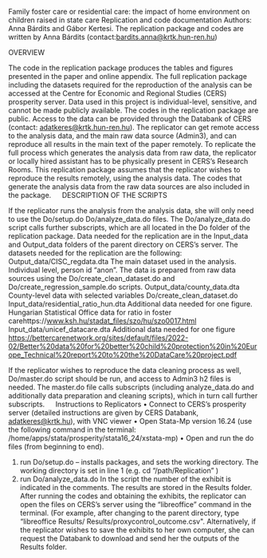 
Family foster care or residential care: the impact of home environment on children raised in state care
Replication and code documentation
Authors: Anna Bárdits and Gábor Kertesi. The replication package and codes are written by Anna Bárdits (contact:bardits.anna@krtk.hun-ren.hu)

OVERVIEW

The code in the replication package produces the tables and figures presented in the paper and online appendix. The full replication package including the datasets required for the reproduction of the analysis can be accessed at the Centre for Economic and Regional Studies (CERS) prosperity server. Data used in this project is individual-level, sensitive, and cannot be made publicly available. The codes in the replication package are public.
Access to the data can be provided through the Databank of CERS (contact: adatkeres@krtk.hun-ren.hu). The replicator can get remote access to the analysis data, and the main raw data source (Admin3), and can reproduce all results in the main text of the paper remotely. To replicate the full process which generates the analysis data from raw data, the replicator or locally hired assistant has to be physically present in CERS’s Research Rooms.
This replication package assumes that the replicator wishes to reproduce the results remotely, using the analysis data. The codes that generate the analysis data from the raw data sources are also included in the package.
 
DESCRIPTION OF THE SCRIPTS

If the replicator runs the analysis from the analysis data, she will only need to use the Do/setup.do  Do/analyze_data.do files. The Do/analyze_data.do script calls further subscripts, which are all located in the Do folder of the replication package. Data needed for the replication are in the Input_data and Output_data folders of the parent directory on CERS’s server. The datasets needed for the replication are the following:
Output_data/CISC_regdata.dta	The main dataset used in the analysis. Individual level, person id “anon”. The data is prepared from raw data sources using the Do/create_clean_dataset.do and Do/create_regression_sample.do scripts.
Output_data/county_data.dta	County-level data with selected variables Do/create_clean_dataset.do
Input_data/residential_ratio_hun.dta	Additional data needed for one figure. Hungarian Statistical Office data  for ratio in foster carehttps://www.ksh.hu/stadat_files/szo/hu/szo0017.html
Input_data/unicef_datacare.dta	Additional data needed for one figure https://bettercarenetwork.org/sites/default/files/2022-02/Better%20data%20for%20better%20child%20protection%20in%20Europe_Technical%20report%20to%20the%20DataCare%20project.pdf

If the replicator wishes to reproduce the data cleaning process as well, Do/master.do script should be run, and access to Admin3 h2 files is needed. The master.do file calls subscripts (including analyze_data.do and additionally data preparation and cleaning scripts), which in turn call further subscripts. 
 
Instructions to Replicators
•	Connect to CERS’s prosperity server (detailed instructions are given by CERS Databank, adatkeres@krtk.hu), with VNC viewer
•	Open Stata-Mp version 16.24 (use the following command in the terminal: /home/apps/stata/prosperity/stata16_24/xstata-mp)
•	Open and run the do files (from beginning to end).
1.	run Do/setup.do – installs packages, and sets the working directory. The working directory is set in line 1 (e.g. cd “/path/Replication” )
2.	run Do/analyze_data.do
In the script the number of the exhibit is indicated in the comments. The results are stored in the Results folder. After running the codes and obtaining the exhibits, the replicator can open the files on CERS’s server using the “libreoffice” command in the terminal. (For example, after changing to the parent directory, type “libreoffice Results/ Results/proxycontrol_outcome.csv". Alternatively, if the replicator wishes to save the exhibits to her own computer, she can request the Databank to download and send her the outputs of the Results folder.

